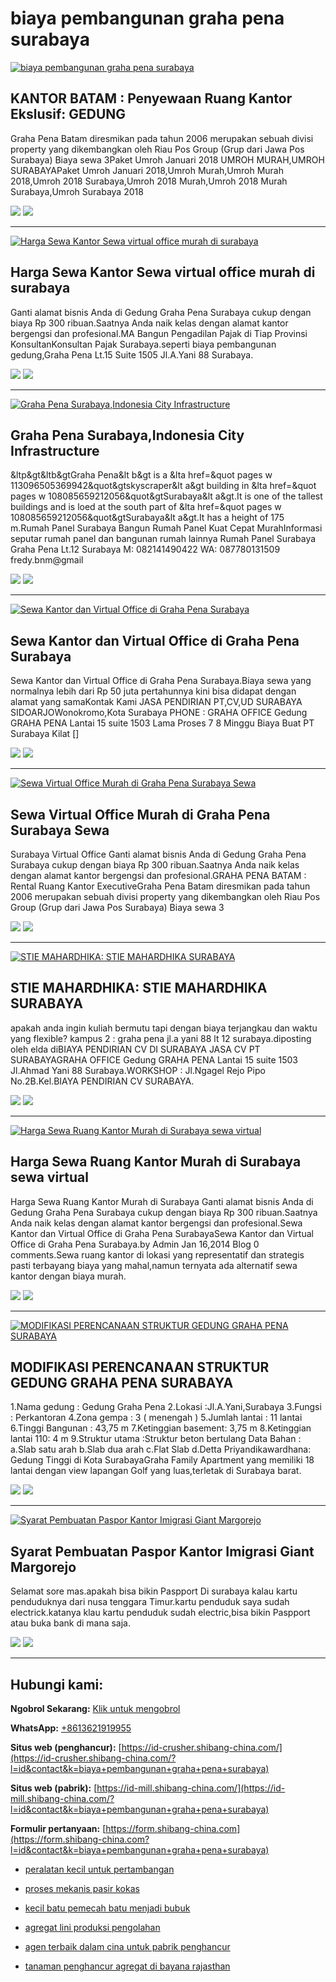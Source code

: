 # biaya pembangunan graha pena surabaya

<a href="https://swt.shibang-china.com/?l=id&img&k=biaya+pembangunan+graha+pena+surabaya" target="_blank">![biaya pembangunan graha pena surabaya](http://static.shibang-china.com/all-800x300/283.jpg)</a>

## KANTOR BATAM : Penyewaan Ruang Kantor Ekslusif: GEDUNG
Graha Pena Batam diresmikan pada tahun 2006 merupakan sebuah divisi property yang dikembangkan oleh Riau Pos Group (Grup dari Jawa Pos Surabaya) Biaya sewa 3Paket Umroh Januari 2018 UMROH MURAH,UMROH SURABAYAPaket Umroh Januari 2018,Umroh Murah,Umroh Murah 2018,Umroh 2018 Surabaya,Umroh 2018 Murah,Umroh 2018 Murah Surabaya,Umroh Surabaya 2018


<a href="https://whatsapp.shibangsoft.com/WhatsApp.php" target="_blank" title="WhatsApp">![](http://static.shibang-china.com/icon/whatsapp.png)</a> <a href="https://swt.shibang-china.com/?l=id&icon&k=biaya+pembangunan+graha+pena+surabaya" target="_blank">![](http://static.shibang-china.com/icon/chat-id.png)</a>

---

<a href="https://swt.shibang-china.com/?l=id&img&k=biaya+pembangunan+graha+pena+surabaya" target="_blank">![Harga Sewa Kantor Sewa virtual office murah di surabaya](http://static.shibang-china.com/all-800x300/935.jpg)</a>

## Harga Sewa Kantor Sewa virtual office murah di surabaya
Ganti alamat bisnis Anda di Gedung Graha Pena Surabaya cukup dengan biaya Rp 300 ribuan.Saatnya Anda naik kelas dengan alamat kantor bergengsi dan profesional.MA Bangun Pengadilan Pajak di Tiap Provinsi KonsultanKonsultan Pajak Surabaya.seperti biaya pembangunan gedung,Graha Pena Lt.15 Suite 1505 Jl.A.Yani 88 Surabaya.


<a href="https://whatsapp.shibangsoft.com/WhatsApp.php" target="_blank" title="WhatsApp">![](http://static.shibang-china.com/icon/whatsapp.png)</a> <a href="https://swt.shibang-china.com/?l=id&icon&k=biaya+pembangunan+graha+pena+surabaya" target="_blank">![](http://static.shibang-china.com/icon/chat-id.png)</a>

---

<a href="https://swt.shibang-china.com/?l=id&img&k=biaya+pembangunan+graha+pena+surabaya" target="_blank">![Graha Pena Surabaya,Indonesia City Infrastructure](http://static.shibang-china.com/all-800x300/1413.jpg)</a>

## Graha Pena Surabaya,Indonesia City Infrastructure
&ltp&gt&ltb&gtGraha Pena&lt b&gt is a &lta href=&quot pages w 113096505369942&quot&gtskyscraper&lt a&gt building in &lta href=&quot pages w 108085659212056&quot&gtSurabaya&lt a&gt.It is one of the tallest buildings and is loed at the south part of &lta href=&quot pages w 108085659212056&quot&gtSurabaya&lt a&gt.It has a height of 175 m.Rumah Panel Surabaya Bangun Rumah Panel Kuat Cepat MurahInformasi seputar rumah panel dan bangunan rumah lainnya Rumah Panel Surabaya Graha Pena Lt.12 Surabaya M: 082141490422 WA: 087780131509 fredy.bnm@gmail


<a href="https://whatsapp.shibangsoft.com/WhatsApp.php" target="_blank" title="WhatsApp">![](http://static.shibang-china.com/icon/whatsapp.png)</a> <a href="https://swt.shibang-china.com/?l=id&icon&k=biaya+pembangunan+graha+pena+surabaya" target="_blank">![](http://static.shibang-china.com/icon/chat-id.png)</a>

---

<a href="https://swt.shibang-china.com/?l=id&img&k=biaya+pembangunan+graha+pena+surabaya" target="_blank">![Sewa Kantor dan Virtual Office di Graha Pena Surabaya](http://static.shibang-china.com/all-800x300/1507.jpg)</a>

## Sewa Kantor dan Virtual Office di Graha Pena Surabaya
Sewa Kantor dan Virtual Office di Graha Pena Surabaya.Biaya sewa yang normalnya lebih dari Rp 50 juta pertahunnya kini bisa didapat dengan alamat yang samaKontak Kami JASA PENDIRIAN PT,CV,UD SURABAYA SIDOARJOWonokromo,Kota Surabaya PHONE : GRAHA OFFICE Gedung GRAHA PENA Lantai 15 suite 1503 Lama Proses 7 8 Minggu Biaya Buat PT Surabaya Kilat []


<a href="https://whatsapp.shibangsoft.com/WhatsApp.php" target="_blank" title="WhatsApp">![](http://static.shibang-china.com/icon/whatsapp.png)</a> <a href="https://swt.shibang-china.com/?l=id&icon&k=biaya+pembangunan+graha+pena+surabaya" target="_blank">![](http://static.shibang-china.com/icon/chat-id.png)</a>

---

<a href="https://swt.shibang-china.com/?l=id&img&k=biaya+pembangunan+graha+pena+surabaya" target="_blank">![Sewa Virtual Office Murah di Graha Pena Surabaya Sewa](http://static.shibang-china.com/all-800x300/393.jpg)</a>

## Sewa Virtual Office Murah di Graha Pena Surabaya Sewa
Surabaya Virtual Office Ganti alamat bisnis Anda di Gedung Graha Pena Surabaya cukup dengan biaya Rp 300 ribuan.Saatnya Anda naik kelas dengan alamat kantor bergengsi dan profesional.GRAHA PENA BATAM : Rental Ruang Kantor ExecutiveGraha Pena Batam diresmikan pada tahun 2006 merupakan sebuah divisi property yang dikembangkan oleh Riau Pos Group (Grup dari Jawa Pos Surabaya) Biaya sewa 3


<a href="https://whatsapp.shibangsoft.com/WhatsApp.php" target="_blank" title="WhatsApp">![](http://static.shibang-china.com/icon/whatsapp.png)</a> <a href="https://swt.shibang-china.com/?l=id&icon&k=biaya+pembangunan+graha+pena+surabaya" target="_blank">![](http://static.shibang-china.com/icon/chat-id.png)</a>

---

<a href="https://swt.shibang-china.com/?l=id&img&k=biaya+pembangunan+graha+pena+surabaya" target="_blank">![STIE MAHARDHIKA: STIE MAHARDHIKA SURABAYA](http://static.shibang-china.com/all-800x300/1400.jpg)</a>

## STIE MAHARDHIKA: STIE MAHARDHIKA SURABAYA
apakah anda ingin kuliah bermutu tapi dengan biaya terjangkau dan waktu yang flexible? kampus 2 : graha pena jl.a yani 88 lt 12 surabaya.diposting oleh elda diBIAYA PENDIRIAN CV DI SURABAYA JASA CV PT SURABAYAGRAHA OFFICE Gedung GRAHA PENA Lantai 15 suite 1503 Jl.Ahmad Yani 88 Surabaya.WORKSHOP : Jl.Ngagel Rejo Pipo No.2B.Kel.BIAYA PENDIRIAN CV SURABAYA.


<a href="https://whatsapp.shibangsoft.com/WhatsApp.php" target="_blank" title="WhatsApp">![](http://static.shibang-china.com/icon/whatsapp.png)</a> <a href="https://swt.shibang-china.com/?l=id&icon&k=biaya+pembangunan+graha+pena+surabaya" target="_blank">![](http://static.shibang-china.com/icon/chat-id.png)</a>

---

<a href="https://swt.shibang-china.com/?l=id&img&k=biaya+pembangunan+graha+pena+surabaya" target="_blank">![Harga Sewa Ruang Kantor Murah di Surabaya sewa virtual](http://static.shibang-china.com/all-800x300/462.jpg)</a>

## Harga Sewa Ruang Kantor Murah di Surabaya sewa virtual
Harga Sewa Ruang Kantor Murah di Surabaya Ganti alamat bisnis Anda di Gedung Graha Pena Surabaya cukup dengan biaya Rp 300 ribuan.Saatnya Anda naik kelas dengan alamat kantor bergengsi dan profesional.Sewa Kantor dan Virtual Office di Graha Pena SurabayaSewa Kantor dan Virtual Office di Graha Pena Surabaya.by Admin Jan 16,2014 Blog 0 comments.Sewa ruang kantor di lokasi yang representatif dan strategis pasti terbayang biaya yang mahal,namun ternyata ada alternatif sewa kantor dengan biaya murah.


<a href="https://whatsapp.shibangsoft.com/WhatsApp.php" target="_blank" title="WhatsApp">![](http://static.shibang-china.com/icon/whatsapp.png)</a> <a href="https://swt.shibang-china.com/?l=id&icon&k=biaya+pembangunan+graha+pena+surabaya" target="_blank">![](http://static.shibang-china.com/icon/chat-id.png)</a>

---

<a href="https://swt.shibang-china.com/?l=id&img&k=biaya+pembangunan+graha+pena+surabaya" target="_blank">![MODIFIKASI PERENCANAAN STRUKTUR GEDUNG GRAHA PENA SURABAYA](http://static.shibang-china.com/all-800x300/65.jpg)</a>

## MODIFIKASI PERENCANAAN STRUKTUR GEDUNG GRAHA PENA SURABAYA
1.Nama gedung : Gedung Graha Pena 2.Lokasi :Jl.A.Yani,Surabaya 3.Fungsi : Perkantoran 4.Zona gempa : 3 ( menengah ) 5.Jumlah lantai : 11 lantai 6.Tinggi Bangunan : 43,75 m 7.Ketinggian basement: 3,75 m 8.Ketinggian lantai 110: 4 m 9.Struktur utama :Struktur beton bertulang Data Bahan : a.Slab satu arah b.Slab dua arah c.Flat Slab d.Detta Priyandikawardhana: Gedung Tinggi di Kota SurabayaGraha Family Apartment yang memiliki 18 lantai dengan view lapangan Golf yang luas,terletak di Surabaya barat.


<a href="https://whatsapp.shibangsoft.com/WhatsApp.php" target="_blank" title="WhatsApp">![](http://static.shibang-china.com/icon/whatsapp.png)</a> <a href="https://swt.shibang-china.com/?l=id&icon&k=biaya+pembangunan+graha+pena+surabaya" target="_blank">![](http://static.shibang-china.com/icon/chat-id.png)</a>

---

<a href="https://swt.shibang-china.com/?l=id&img&k=biaya+pembangunan+graha+pena+surabaya" target="_blank">![Syarat Pembuatan Paspor Kantor Imigrasi Giant Margorejo](http://static.shibang-china.com/all-800x300/618.jpg)</a>

## Syarat Pembuatan Paspor Kantor Imigrasi Giant Margorejo
Selamat sore mas.apakah bisa bikin Paspport Di surabaya kalau kartu penduduknya dari nusa tenggara Timur.kartu penduduk saya sudah electrick.katanya klau kartu penduduk sudah electric,bisa bikin Paspport atau buka bank di mana saja.

<a href="https://whatsapp.shibangsoft.com/WhatsApp.php" target="_blank" title="WhatsApp">![](http://static.shibang-china.com/icon/whatsapp.png)</a> <a href="https://swt.shibang-china.com/?l=id&icon&k=biaya+pembangunan+graha+pena+surabaya" target="_blank">![](http://static.shibang-china.com/icon/chat-id.png)</a>

---
## Hubungi kami:

**Ngobrol Sekarang:** [Klik untuk mengobrol](https://swt.shibang-china.com?l=id&contact&k=biaya+pembangunan+graha+pena+surabaya)

**WhatsApp:**  [+8613621919955](https://whatsapp.shibangsoft.com/WhatsApp.php)

**Situs web (penghancur):** [https://id-crusher.shibang-china.com/](https://id-crusher.shibang-china.com/?l=id&contact&k=biaya+pembangunan+graha+pena+surabaya)

**Situs web (pabrik):** [https://id-mill.shibang-china.com/](https://id-mill.shibang-china.com/?l=id&contact&k=biaya+pembangunan+graha+pena+surabaya)

**Formulir pertanyaan:** [https://form.shibang-china.com](https://form.shibang-china.com?l=id&contact&k=biaya+pembangunan+graha+pena+surabaya)

* [peralatan kecil untuk pertambangan](../38/peralatan%20kecil%20untuk%20pertambangan.md)

* [proses mekanis pasir kokas](../34/proses%20mekanis%20pasir%20kokas.md)

* [kecil batu pemecah batu menjadi bubuk](../37/kecil%20batu%20pemecah%20batu%20menjadi%20bubuk.md)

* [agregat lini produksi pengolahan](../31/agregat%20lini%20produksi%20pengolahan.md)

* [agen terbaik dalam cina untuk pabrik penghancur](../40/agen%20terbaik%20dalam%20cina%20untuk%20pabrik%20penghancur.md)

* [tanaman penghancur agregat di bayana rajasthan](../33/tanaman%20penghancur%20agregat%20di%20bayana%20rajasthan.md)